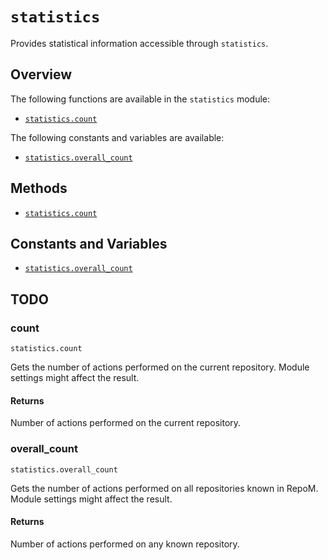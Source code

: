 # `statistics`

Provides statistical information accessible through `statistics`.

## Overview

The following functions are available in the `statistics` module:
- [`statistics.count`](#statistics-count)

The following constants and variables are available:
- [`statistics.overall_count`](#statistics-overall-count)

## Methods

- [`statistics.count`](#statistics-count)

## Constants and Variables

- [`statistics.overall_count`](#statistics-overall-count)

## TODO


### count

`statistics.count`

Gets the number of actions performed on the current repository.
Module settings might affect the result.

#### Returns

Number of actions performed on the current repository.

### overall_count

`statistics.overall_count`

Gets the number of actions performed on all repositories known in RepoM.
Module settings might affect the result.

#### Returns

Number of actions performed on any known repository.
